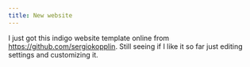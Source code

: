 ```yaml
---
title: New website
---
```


I just got this indigo website template online from https://github.com/sergiokopplin. Still seeing if I like it so far just editing settings and customizing it.